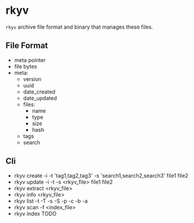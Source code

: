 rkyv
====

`rkyv` archive file format and binary that manages these files.

File Format
-----------

- meta pointer
- file bytes
- meta:
  - version
  - uuid
  - date_created
  - date_updated
  - files:
    - name
    - type
    - size
    - hash
  - tags
  - search

Cli
---

- rkyv create -i -t 'tag1,tag2,tag3' -s 'search1,search2,search3' file1 file2
- rkyv update -i -t -s <rkyv_file> file1 file2
- rkyv extract <rkyv_file> <file index>
- rkyv info <rkyv_file>
- rkyv list -t -T -s -S -p -c -b -a
- rkyv scan -f <index_file>
- rkyv index TODO
